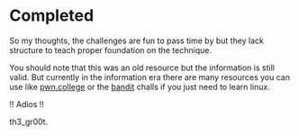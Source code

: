 # Completed

So my thoughts, the challenges are fun to pass time by but they lack structure to teach proper
foundation on the technique.

You should note that this was an old resource but the information is still valid. But currently
in the information era there are many resources you can use like [pwn.college](https://pwn.college/)
or the [bandit](https://overthewire.org/wargames/bandit/) challs if you just need to learn linux.

!! Adios !!

th3\_gr00t.
